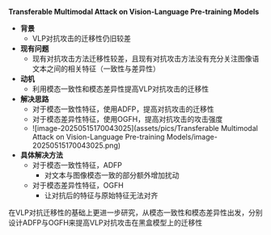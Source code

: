 **Transferable Multimodal Attack on Vision-Language Pre-training Models**

- **背景**
  - VLP对抗攻击的迁移性仍旧较差
- **现有问题**
  - 现有对抗攻击方法迁移性较差，且现有对抗攻击方法没有充分关注图像语文本之间的相关特征（一致性与差异性）
- **动机**
  - 利用模态一致性和模态差异性提高VLP对抗攻击的迁移性
- **解决思路**
  - 对于模态一致性特征，使用ADFP，提高对抗攻击的迁移性
  - 对于模态差异性特征，使用OGFH，提高对抗攻击的攻击强度
  - ![image-20250515170043025](assets/pics/Transferable Multimodal Attack on Vision-Language Pre-training Models/image-20250515170043025.png)
- **具体解决方法**
  - 对于模态一致性特征，ADFP
    - 对文本与图像模态一致的部分额外增加扰动
  - 对于模态差异性特征，OGFH
    - 让对抗后的特征与原始特征无法对齐



在VLP对抗迁移性的基础上更进一步研究，从模态一致性和模态差异性出发，分别设计ADFP与OGFH来提高VLP对抗攻击在黑盒模型上的迁移性